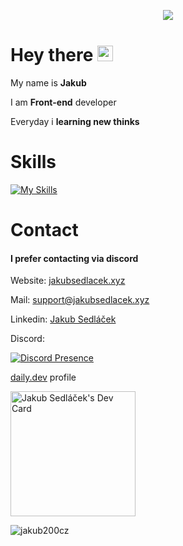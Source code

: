 <p align="center">
<img src="https://i.ibb.co/vLdd4jy/174496519-13882cb7-21d8-4046-aa21-1cf2b805cc20.gif">
</p>

# Hey there <img src="https://media.giphy.com/media/hvRJCLFzcasrR4ia7z/giphy.gif" width="25px">

My name is <b>Jakub</b>

I am <b>Front-end</b> developer

Everyday i <b>learning new thinks</b>

# Skills

[![My Skills](https://skillicons.dev/icons?i=html,css,js,ts,jquery,vue,nextjs,astro,react,git,&theme=dark)](https://skillicons.dev)

# Contact

#### I prefer contacting via discord

Website: [jakubsedlacek.xyz](https://jakubsedlacek.xyz)

Mail: [support@jakubsedlacek.xyz](mailto:support@jakubsedlacek.xyz)

Linkedin: [Jakub Sedláček](https://www.linkedin.com/in/jakubsedlacek04/)


Discord:

[![Discord Presence](https://lanyard.cnrad.dev/api/328189820423634944)](https://discord.com/users/328189820423634944)

[daily.dev](https://app.daily.dev/Jakub200cz) profile

<a href="https://app.daily.dev/Jakub200cz"><img src="https://api.daily.dev/devcards/867d99a3e4d34b98973482b746a6b272.png?r=qcz" width="200" alt="Jakub Sedláček's Dev Card"/></a>

  <p><img align="center" src="https://github-readme-stats.vercel.app/api/top-langs?username=jakub200cz&show_icons=true&theme=dark&locale=en&layout=compact" alt="jakub200cz" /></p>
